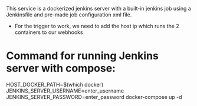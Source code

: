 This service is a dockerized jenkins server with a built-in jenkins job using a Jenkinsfile and pre-made job configuration xml file.

- For the trigger to work, we need to add the host ip which runs the 2 containers to our webhooks

# Command for running Jenkins server with compose:
HOST_DOCKER_PATH=$(which docker) JENKINS_SERVER_USERNAME=enter_username JENKINS_SERVER_PASSWORD=enter_password docker-compose up -d
